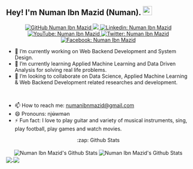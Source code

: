 ## Hey! I'm Numan Ibn Mazid (Numan). <img src="https://media.giphy.com/media/hvRJCLFzcasrR4ia7z/giphy.gif" width="25px">


<div align="center">
    <p>
        <a href="https://github.com/NumanIbnMazid">
            <img src="https://img.shields.io/github/followers/NumanIbnMazid?label=follow&amp;style=social"
                alt="GitHub Numan Ibn Mazid" />
        </a>
        <a href="https://github.com/NumanIbnMazid">
            <img src="https://komarev.com/ghpvc/?username=NumanIbnMazid">
        </a>
        <a href="https://linkedin.com/in/numanibnmazid">
            <img src="https://img.shields.io/badge/-numanibnmazid-0a66c2?style=flat-square&amp;logo=Linkedin&amp;logoColor=white&amp;link=https://linkedin.com/in/numanibnmazid"
                alt="Linkedin: Numan Ibn Mazid" />
        </a>
        <a href="https://youtube.com/c/NumanIbnMazid">
            <img src="https://img.shields.io/badge/-NumanIbnMazid-ff0000?style=flat-square&amp;logo=Youtube&amp;logoColor=white&amp;link=https://youtube.com/c/NumanIbnMazid"
                alt="YouTube: Numan Ibn Mazid" />
        </a>
        <a href="https://twitter.com/NumanIbnMazid">
            <img src="https://img.shields.io/twitter/follow/NumanIbnMazid?style=social"
                alt="Twitter: Numan Ibn Mazid" />
        </a>
        <a href="https://facebook.com/NumanIbnMazid">
            <img src="https://img.shields.io/badge/-NumanIbnMazid-1094f4?style=flat-square&amp;logo=Facebook&amp;logoColor=white&amp;link=https://facebook.com/NumanIbnMazid"
                alt="Facebook: Numan Ibn Mazid" />
        </a>
    </p>
</div>

- 🌱 I’m currently working on Web Backend Development and System Design.
- 🔭 I’m currently learning Applied Machine Learning and Data Driven Analysis for solving real life problems.
- 👯 I’m looking to collaborate on Data Science, Applied Machine Learning & Web Backend Development related researches
and development.

<br>

- 📫 How to reach me: numanibnmazid@gmail.com
- 😄 Pronouns: njʉ́wmən
- ⚡ Fun fact: I love to play guitar and variety of musical instruments, sing, play football, play games and watch movies.

<div align="center">
    :zap: Github Stats
</div>

<br>

<div align="center">
    <img align="center" alt="Numan Ibn Mazid's Github Stats"
            src="https://gitreadmestats.vercel.app/api?username=NumanIbnMazid&show_icons=true&hide_border=true&theme=radical" />
    <img align="center" alt="Numan Ibn Mazid's Github Stats"
            src="https://gitreadmestats.vercel.app/api/top-langs/?username=NumanIbnMazid&layout=compact&&hide_border=true&theme=radical" />
</div>

<a href="https://github.com/NumanIbnMazid/github-readme-stats">
  <img align="center" src="https://gitreadmestats.vercel.app/api/pin/?username=NumanIbnMazid&repo=github-readme-stats" />
</a>
<a href="https://github.com/NumanIbnMazid/convoychat">
  <img align="center" src="https://gitreadmestats.vercel.app/api/pin/?username=NumanIbnMazid&repo=convoychat" />
</a>
